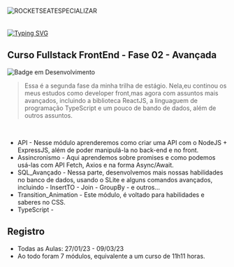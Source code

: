 ![ROCKETSEATESPECIALIZAR](https://user-images.githubusercontent.com/113690864/221011165-4347b0bc-6299-42ed-a355-1c0bbec8a518.gif)
<br><br><br>
[![Typing SVG](https://readme-typing-svg.demolab.com?font=Fira+Code&pause=1000&width=435&lines=Trilha+do+Estagiário!+Especializar;React+-+Node+-+JS+e+muito+mais!&pause=1000&color=a694ff&width=435)](https://git.io/typing-svg)

## Curso Fullstack FrontEnd - Fase 02 - Avançada
![Badge em Desenvolvimento](http://img.shields.io/static/v1?label=STATUS&message=EM%20DESENVOLVIMENTO&color=a694ff&style=for-the-badge)
> Essa é a segunda fase da minha trilha de estágio. Nela,eu continou os meus estudos como developer front,mas agora com assuntos mais avançados, incluindo a biblioteca ReactJS, a linguaguem de programação TypeScript e um pouco de bando de dados, além de outros assuntos. 

<br>

- API - Nesse módulo aprenderemos como criar uma API com o NodeJS + ExpressJS, além de poder manipulá-la no back-end e no front.
- Assincronismo - Aqui aprendemos sobre promises e como podemos usá-las com API Fetch, Axios e na forma Async/Await.
- SQL_Avançado - Nessa parte, desenvolvemos mais nossas habilidades no banco de dados, usando o SLite e alguns comandos avançados, incluindo - InsertTO - Join - GroupBy - e outros...
- Transition_Animation - Este módulo, é voltado para habilidades e saberes no CSS.
- TypeScript - 

## Registro
- Todas as Aulas: 27/01/23 - 09/03/23
- Ao todo foram 7 módulos, equivalente a um curso de 11h11 horas.
